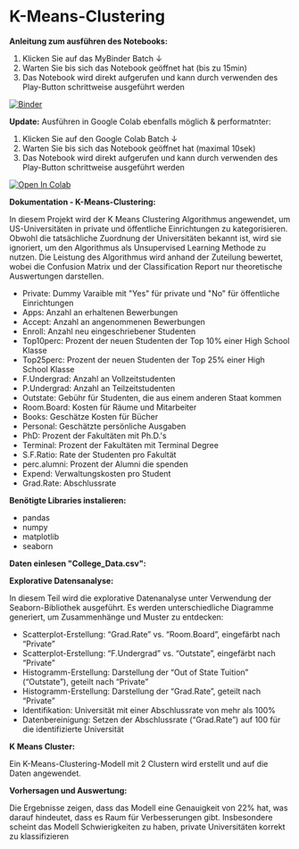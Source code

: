 # K-Means-Clustering

**Anleitung zum ausführen des Notebooks:**
1. Klicken Sie auf das MyBinder Batch ↓
2. Warten Sie bis sich das Notebook geöffnet hat (bis zu 15min)
3. Das Notebook wird direkt aufgerufen und kann durch verwenden des Play-Button schrittweise ausgeführt werden

[![Binder](https://mybinder.org/badge_logo.svg)](https://mybinder.org/v2/gh/MichaelFranLu/Logistic-Regression/master?labpath=3-Logistische_Regression_Projekt-Loesung.ipynb)

**Update:**
Ausführen in Google Colab ebenfalls möglich & performatnter:
1. Klicken Sie auf den Google Colab Batch ↓
2. Warten Sie bis sich das Notebook geöffnet hat (maximal 10sek)
3. Das Notebook wird direkt aufgerufen und kann durch verwenden des Play-Button schrittweise ausgeführt werden

<a target="_blank" href="https://colab.research.google.com/github/MichaelFranLu/K-Means-Clustering/blob/main/3-K_Means_Clustering_Projekt-Loesung.ipynb">
  <img src="https://colab.research.google.com/assets/colab-badge.svg" alt="Open In Colab"/>
</a>




**Dokumentation - K-Means-Clustering:**

In diesem Projekt wird der K Means Clustering Algorithmus angewendet, um US-Universitäten in private und öffentliche Einrichtungen zu kategorisieren. Obwohl die tatsächliche Zuordnung der Universitäten bekannt ist, wird sie ignoriert, um den Algorithmus als Unsupervised Learning Methode zu nutzen. Die Leistung des Algorithmus wird anhand der Zuteilung bewertet, wobei die Confusion Matrix und der Classification Report nur theoretische Auswertungen darstellen.
- Private: Dummy Varaible mit "Yes" für private und "No" für öffentliche Einrichtungen
- Apps: Anzahl an erhaltenen Bewerbungen
- Accept: Anzahl an angenommenen Bewerbungen
- Enroll: Anzahl neu eingeschriebener Studenten
- Top10perc: Prozent der neuen Studenten der Top 10% einer High School Klasse
- Top25perc: Prozent der neuen Studenten der Top 25% einer High School Klasse
- F.Undergrad: Anzahl an Vollzeitstudenten
- P.Undergrad: Anzahl an Teilzeitstudenten
- Outstate: Gebühr für Studenten, die aus einem anderen Staat kommen
- Room.Board: Kosten für Räume und Mitarbeiter
- Books: Geschätze Kosten für Bücher
- Personal: Geschätzte persönliche Ausgaben
- PhD: Prozent der Fakultäten mit Ph.D.'s
- Terminal: Prozent der Fakultäten mit Terminal Degree
- S.F.Ratio: Rate der Studenten pro Fakultät
- perc.alumni: Prozent der Alumni die spenden
- Expend: Verwaltungskosten pro Student
- Grad.Rate: Abschlussrate


**Benötigte Libraries instalieren:**
- pandas
- numpy
- matplotlib
- seaborn

**Daten einlesen "College_Data.csv":**


**Explorative Datensanalyse:**

In diesem Teil wird die explorative Datenanalyse unter Verwendung der Seaborn-Bibliothek ausgeführt. Es werden unterschiedliche Diagramme generiert, um Zusammenhänge und Muster zu entdecken:
- Scatterplot-Erstellung: “Grad.Rate” vs. “Room.Board”, eingefärbt nach “Private”
- Scatterplot-Erstellung: “F.Undergrad” vs. “Outstate”, eingefärbt nach “Private”
- Histogramm-Erstellung: Darstellung der “Out of State Tuition” (“Outstate”), geteilt nach “Private”
- Histogramm-Erstellung: Darstellung der “Grad.Rate”, geteilt nach “Private”
- Identifikation: Universität mit einer Abschlussrate von mehr als 100%
- Datenbereinigung: Setzen der Abschlussrate (“Grad.Rate”) auf 100 für die identifizierte Universität


**K Means Cluster:**

Ein K-Means-Clustering-Modell mit 2 Clustern wird erstellt und auf die Daten angewendet.

**Vorhersagen und Auswertung:**

Die Ergebnisse zeigen, dass das Modell eine Genauigkeit von 22% hat, was darauf hindeutet, dass es Raum für Verbesserungen gibt. Insbesondere scheint das Modell Schwierigkeiten zu haben, private Universitäten korrekt zu klassifizieren
